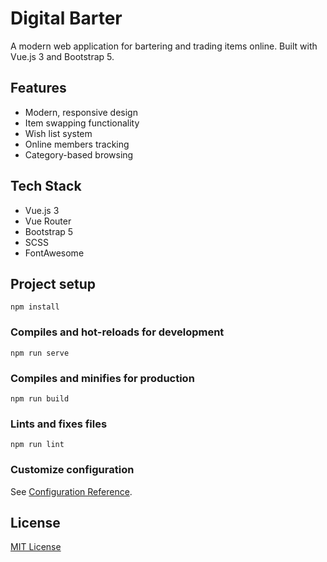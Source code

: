 # Digital Barter

A modern web application for bartering and trading items online. Built with Vue.js 3 and Bootstrap 5.

## Features

- Modern, responsive design
- Item swapping functionality
- Wish list system
- Online members tracking
- Category-based browsing

## Tech Stack

- Vue.js 3
- Vue Router
- Bootstrap 5
- SCSS
- FontAwesome

## Project setup
```
npm install
```

### Compiles and hot-reloads for development
```
npm run serve
```

### Compiles and minifies for production
```
npm run build
```

### Lints and fixes files
```
npm run lint
```

### Customize configuration
See [Configuration Reference](https://cli.vuejs.org/config/).

## License

[MIT License](LICENSE)
